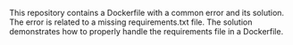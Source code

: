 This repository contains a Dockerfile with a common error and its solution. The error is related to a missing requirements.txt file. The solution demonstrates how to properly handle the requirements file in a Dockerfile.